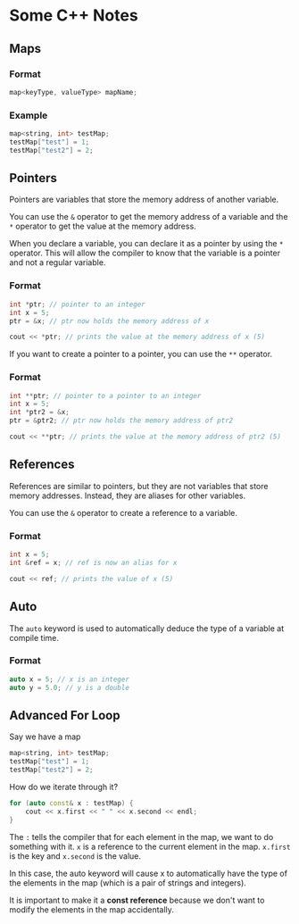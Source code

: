 # Some C++ Notes

## Maps

### Format

```cpp
map<keyType, valueType> mapName;
```

### Example

```cpp
map<string, int> testMap;
testMap["test"] = 1;
testMap["test2"] = 2;
```

## Pointers

Pointers are variables that store the memory address of another variable.

You can use the `&` operator to get the memory address of a variable and the `*` operator to get the value at the memory address.

When you declare a variable, you can declare it as a pointer by using the `*` operator. This will allow the compiler to know that the variable is a pointer and not a regular variable.

### Format

```cpp
int *ptr; // pointer to an integer
int x = 5;
ptr = &x; // ptr now holds the memory address of x

cout << *ptr; // prints the value at the memory address of x (5)
```

If you want to create a pointer to a pointer, you can use the `**` operator.

### Format

```cpp
int **ptr; // pointer to a pointer to an integer
int x = 5;
int *ptr2 = &x;
ptr = &ptr2; // ptr now holds the memory address of ptr2

cout << **ptr; // prints the value at the memory address of ptr2 (5)
```

## References

References are similar to pointers, but they are not variables that store memory addresses. Instead, they are aliases for other variables.

You can use the `&` operator to create a reference to a variable.

### Format

```cpp
int x = 5;
int &ref = x; // ref is now an alias for x

cout << ref; // prints the value of x (5)
```

## Auto

The `auto` keyword is used to automatically deduce the type of a variable at compile time.

### Format

```cpp
auto x = 5; // x is an integer
auto y = 5.0; // y is a double
```

## Advanced For Loop

Say we have a map

```cpp
map<string, int> testMap;
testMap["test"] = 1;
testMap["test2"] = 2;
```

How do we iterate through it?

```cpp
for (auto const& x : testMap) {
    cout << x.first << " " << x.second << endl;
}
```

The `:` tells the compiler that for each element in the map, we want to do something with it. `x` is a reference to the current element in the map. `x.first` is the key and `x.second` is the value.

In this case, the auto keyword will cause x to automatically have the type of the elements in the map (which is a pair of strings and integers).

It is important to make it a **const reference** because we don't want to modify the elements in the map accidentally.
